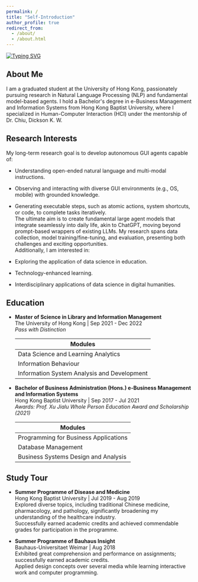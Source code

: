```yaml
---
permalink: /
title: "Self-Introduction" 
author_profile: true
redirect_from: 
  - /about/
  - /about.html
---
```


[![Typing SVG](https://readme-typing-svg.demolab.com?font=Playfair+Display&weight=900&size=30&pause=2000&color=1243D4&width=435&lines=Large+Language+Model)](https://git.io/typing-svg)

## About Me

I am a graduated student at the University of Hong Kong, passionately pursuing research in Natural Language Processing (NLP) and fundamental model-based agents. I hold a Bachelor's degree in e-Business Management and Information Systems from Hong Kong Baptist University, where I specialized in Human-Computer Interaction (HCI) under the mentorship of Dr. Chiu, Dickson K. W. 

## Research Interests

My long-term research goal is to develop autonomous GUI agents capable of:

-   Understanding open-ended natural language and multi-modal instructions.
    
-   Observing and interacting with diverse GUI environments (e.g., OS, mobile) with grounded knowledge.
    
-   Generating executable steps, such as atomic actions, system shortcuts, or code, to complete tasks iteratively.  
    The ultimate aim is to create fundamental large agent models that integrate seamlessly into daily life, akin to ChatGPT, moving beyond prompt-based wrappers of existing LLMs. My research spans data collection, model training/fine-tuning, and evaluation, presenting both challenges and exciting opportunities.  
    Additionally, I am interested in:
    
-   Exploring the application of data science in education.
    
-   Technology-enhanced learning.
    
-   Interdisciplinary applications of data science in digital humanities.
    

## Education

-   **Master of Science in Library and Information Management**  
    The University of Hong Kong | Sep 2021 - Dec 2022  
    _Pass with Distinction_  

    | Modules|
    |--|
    | Data Science and Learning Analytics |
    |Information Behaviour|
    |Information System Analysis and Development|
    
    
-   **Bachelor of Business Administration (Hons.) e-Business Management and Information Systems**  
    Hong Kong Baptist University | Sep 2017 - Jul 2021  
    _Awards: Prof. Xu Jialu Whole Person Education Award and Scholarship (2021)_
    
    | Modules|
    |--|
    | Programming for Business Applications |
    |Database Management|
    |Business Systems Design and Analysis|


## Study Tour 
-   **Summer Programme of Disease and Medicine**  
    Hong Kong Baptist University | Jul 2019 - Aug 2019  
    Explored diverse topics, including traditional Chinese medicine, pharmacology, and pathology, significantly broadening my understanding of the healthcare industry.  
    Successfully earned academic credits and achieved commendable grades for participation in the programme.
    
-   **Summer Programme of Bauhaus Insight**  
    Bauhaus-Universitaet Weimar | Aug 2018  
    Exhibited great comprehension and performance on assignments; successfully earned academic credits.  
    Applied design concepts over several media while learning interactive work and computer programming.




